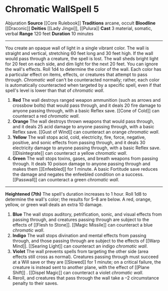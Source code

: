 ﻿---
actions: '[three-actions]'
area: null
bloodline: '[[DATABASE/sorcererbloodline/Draconic|Draconic]]'
component:
- Material
- Somatic
- Verbal
cost: null
deity:
- '[[DATABASE/deity/Lady Jingxi|Lady Jingxi]]'
- '[[DATABASE/deity/Pulura|Pulura]]'
domain: null
duration: 10 minutes
element: null
heighten: 7th
heighten_level: 5, 7
id: '37'
lesson: null
level: '5'
mystery: null
name: Chromatic Wall
patron_theme: null
range: 120 feet
rarity: Common
requirement: null
saving_throw: null
school: Abjuration
source: '[[DATABASE/source/Core Rulebook|Core Rulebook]]'
target: null
tradition:
- Arcane
- Occult
trait:
- '[[DATABASE/trait/Abjuration|Abjuration]]'
trigger: null
type: Spell

---
# Chromatic Wall<span class="item-type">Spell 5</span>

<span class="item-trait">Abjuration</span>
**Source** [[Core Rulebook]] 
**Traditions** arcane, occult
**Bloodline** [[Draconic]]
**Deities** [[Lady Jingxi]], [[Pulura]]
**Cast** <span class="action-icon">3</span> material, somatic, verbal
**Range** 120 feet
**Duration** 10 minutes

---
You create an opaque wall of light in a single vibrant color. The wall is straight and vertical, stretching 60 feet long and 30 feet high. If the wall would pass through a creature, the spell is lost. The wall sheds bright light for 20 feet on each side, and dim light for the next 20 feet. You can ignore the wall's effects.
 Roll 1d4 to determine the color of the wall. Each color has a particular effect on items, effects, or creatures that attempt to pass through. _Chromatic wall_ can't be counteracted normally; rather, each color is automatically counteracted when targeted by a specific spell, even if that spell's level is lower than that of _chromatic wall_.

1. **Red** The wall destroys ranged weapon ammunition (such as arrows and crossbow bolts) that would pass through, and it deals 20 fire damage to anyone passing through, with a basic Reflex save. [[Cone of Cold]] can counteract a red _chromatic wall_. 
2. **Orange** The wall destroys thrown weapons that would pass through, and it deals 25 acid damage to anyone passing through, with a basic Reflex save. [[Gust of Wind]] can counteract an orange _chromatic wall_. 
3. **Yellow** The wall stops acid, cold, electricity, fire, force, negative, positive, and sonic effects from passing through, and it deals 30 electricity damage to anyone passing through, with a basic Reflex save. [[Disintegrate]] can counteract a yellow _chromatic wall_. 
4. **Green** The wall stops toxins, gases, and breath weapons from passing through. It deals 10 poison damage to anyone passing through and makes them [[Enfeebled]] for 1 minute. A basic Fortitude save reduces the damage and negates the enfeebled condition on a success. [[Passwall]] can counteract a green _chromatic wall_.

---
**Heightened (7th)** The spell's duration increases to 1 hour. Roll 1d8 to determine the wall's color; the results for 5–8 are below. A red, orange, yellow, or green wall deals an extra 10 damage.

1. **Blue** The wall stops auditory, petrification, sonic, and visual effects from passing through, and creatures passing through are subject to the effects of [[Flesh to Stone]]. [[Magic Missile]] can counteract a blue _chromatic wall_. 
2. **Indigo** The wall stops divination and mental effects from passing through, and those passing through are subject to the effects of [[Warp Mind]]. [[Searing Light]] can counteract an indigo _chromatic wall_. 
3. **Violet** The wall prevents spells from targeting the other side (area effects still cross as normal). Creatures passing through must succeed at a Will save or they are [[Slowed]] for 1 minute; on a critical failure, the creature is instead sent to another plane, with the effect of [[Plane Shift]] . [[Dispel Magic]] can counteract a violet _chromatic wall_. 
4. Reroll, and creatures that pass through the wall take a –2 circumstance penalty to their saves.